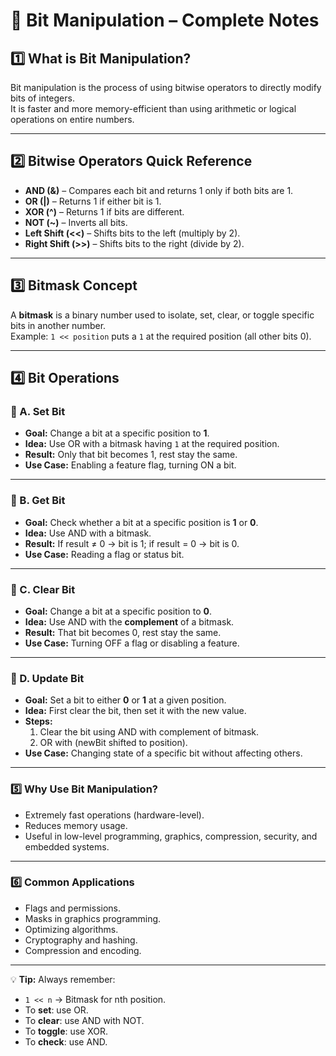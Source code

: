 # 📝 Bit Manipulation – Complete Notes  

## 1️⃣ What is Bit Manipulation?
Bit manipulation is the process of using bitwise operators to directly modify bits of integers.  
It is faster and more memory-efficient than using arithmetic or logical operations on entire numbers.

---

## 2️⃣ Bitwise Operators Quick Reference
- **AND (&)** – Compares each bit and returns 1 only if both bits are 1.  
- **OR (|)** – Returns 1 if either bit is 1.  
- **XOR (^)** – Returns 1 if bits are different.  
- **NOT (~)** – Inverts all bits.  
- **Left Shift (<<)** – Shifts bits to the left (multiply by 2).  
- **Right Shift (>>)** – Shifts bits to the right (divide by 2).  

---

## 3️⃣ Bitmask Concept
A **bitmask** is a binary number used to isolate, set, clear, or toggle specific bits in another number.  
Example: `1 << position` puts a `1` at the required position (all other bits 0).

---

## 4️⃣ Bit Operations  

### 🔹 A. Set Bit  
- **Goal:** Change a bit at a specific position to **1**.  
- **Idea:** Use OR with a bitmask having `1` at the required position.  
- **Result:** Only that bit becomes 1, rest stay the same.  
- **Use Case:** Enabling a feature flag, turning ON a bit.

---

### 🔹 B. Get Bit  
- **Goal:** Check whether a bit at a specific position is **1** or **0**.  
- **Idea:** Use AND with a bitmask.  
- **Result:** If result ≠ 0 → bit is 1; if result = 0 → bit is 0.  
- **Use Case:** Reading a flag or status bit.

---

### 🔹 C. Clear Bit  
- **Goal:** Change a bit at a specific position to **0**.  
- **Idea:** Use AND with the **complement** of a bitmask.  
- **Result:** That bit becomes 0, rest stay the same.  
- **Use Case:** Turning OFF a flag or disabling a feature.

---

### 🔹 D. Update Bit  
- **Goal:** Set a bit to either **0** or **1** at a given position.  
- **Idea:** First clear the bit, then set it with the new value.  
- **Steps:**  
  1. Clear the bit using AND with complement of bitmask.  
  2. OR with (newBit shifted to position).  
- **Use Case:** Changing state of a specific bit without affecting others.

---

### 5️⃣ Why Use Bit Manipulation?
- Extremely fast operations (hardware-level).  
- Reduces memory usage.  
- Useful in low-level programming, graphics, compression, security, and embedded systems.

---

### 6️⃣ Common Applications
- Flags and permissions.  
- Masks in graphics programming.  
- Optimizing algorithms.  
- Cryptography and hashing.  
- Compression and encoding.

---

💡 **Tip:** Always remember:
- `1 << n` → Bitmask for nth position.  
- To **set**: use OR.  
- To **clear**: use AND with NOT.  
- To **toggle**: use XOR.  
- To **check**: use AND.  
